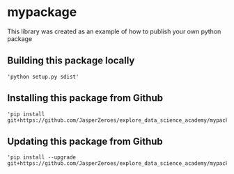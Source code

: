 # mypackage
This library was created as an example of how to publish your own python package

## Building this package locally

    'python setup.py sdist'

## Installing this package from Github
    'pip install git+https://github.com/JasperZeroes/explore_data_science_academy/mypackage.git'

## Updating this package from Github
    'pip install --upgrade git+https://github.com/JasperZeroes/explore_data_science_academy/mypackage.git'
    